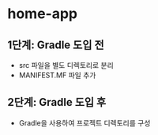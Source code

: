 # home-app

## 1단계: Gradle 도입 전

- src 파일을 별도 디렉토리로 분리
- MANIFEST.MF 파일 추가

## 2단계: Gradle 도입 후

- Gradle을 사용하여 프로젝트 디렉토리를 구성